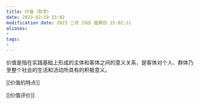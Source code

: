 ```yaml
---
title: 价值（哲学）
date: 2023-02-19 15:02
modification date: 2023 二月 19日 星期日 15:02:11
aliases: 
- 
tags: 
- 
---
```


价值是指在实践基础上形成的主体和客体之间的意义关系，是客体对个人、群体乃至整个社会的生活和活动所具有的积极意义。

[[价值的特点]]

[[价值评价]]